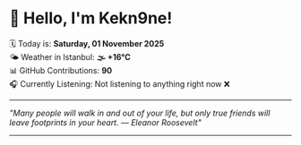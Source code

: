 # 👋 Hello, I'm Kekn9ne!

🗓️ Today is: **Saturday, 01 November 2025**  
🌤️ Weather in Istanbul: **🌫  +16°C**  
📊 GitHub Contributions: **90**  
🎧 Currently Listening: Not listening to anything right now ❌

---

_"Many people will walk in and out of your life, but only true friends will leave footprints in your heart. — *Eleanor Roosevelt*"_

---
